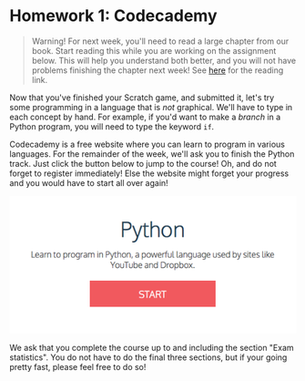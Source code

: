 # Homework 1: Codecademy

> Warning! For next week, you'll need to read a large chapter from our book. Start reading this while you are working on the assignment below. This will help you understand both better, and you will not have problems finishing the chapter next week! See [here](https://progik1.mprog.nl/preparation/week-2) for the reading link.

Now that you've finished your Scratch game, and submitted it, let's try some programming in a language that is *not* graphical. We'll have to type in each concept by hand. For example, if you'd want to make a *branch* in a Python program, you will need to type the keyword `if`.

Codecademy is a free website where you can learn to program in various languages. For the remainder of the week, we'll ask you to finish the Python track. Just click the button below to jump to the course! Oh, and do not forget to register immediately! Else the website might forget your progress and you would have to start all over again!

[![codecademy](codecademy.png)](https://www.codecademy.com/tracks/python/resume)

We ask that you complete the course up to and including the section "Exam statistics". You do not have to do the final three sections, but if your going pretty fast, please feel free to do so!
